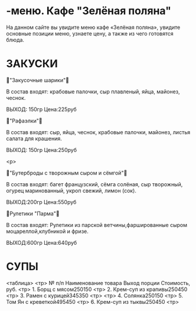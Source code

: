 # -меню. Кафе "Зелёная поляна"
На данном сайте вы увидите меню кафе «Зелёная поляна», увидите основные позиции меню, узнаете цену, а также из чего готовятся блюда.
<h1>ЗАКУСКИ</h1>
<p>🥮"Закусочные шарики"🥮</p>
  В состав входят: крабовые палочки, сыр плавленый, яйца, майонез, чеснок.
  <p>ВЫХОД: 150гр Цена:225руб</p>
<p>🍥"Рафаэлки"🍥</p>
В состав входят: сыр, яйца, чеснок, крабовые палочки, майонез, листья салата для крашения.
<p>ВЫХОД: 150гр Цена:250руб</p>
<р>
<p>🦪"Бутерброды с творожным сыром и сёмгой"🦪</p>
В состав входят: багет французский, сёмга солёная, сыр творожный, огурец маринованный, укроп свежий, лимон (сок).
<p>ВЫХОД:200гр Цена:550руб</p>
<p>🍠Рулетики "Парма"🍠</p>
В состав входят: Рулетики из парской ветчины,фаршированные сыром моцареллой,клубникой и фризе.
<p>ВЫХОД:600гр Цена:640руб</p>
<h1>СУПЫ</h1
<таблица>
<таблица>
  <тр>
    <th>№ п/п</th>
    <th>Наименование товара</th>
    <th>Выход порции</th>
    <th>Стоимость, руб.</th>
  </tr>
  <тр>
    <td>1.</td>
    <td>Борщ с мясом</td><td>250</td><td>150</td>
  <тр>
     <td>2.</td>
    <td>Крем-суп из крапивы</td><td>250</td><td>450</td>
    <тр>
    <td>3.</td>
    <td>Рамен с курицей</td><td>345</td><td>350</td>
  <тр>
   <тр>
    <td>4.</td>
    <td>Солянка</td><td>250</td><td>150</td>
  <тр>
    <td>5.</td>
    <td>Том Ян с креветкой</td><td>495</td><td>450</td>
  <тр>
  <td>6.</td>
  <td>Крем-суп из тыквы</td><td>250</td><td>450</td>
  <тр>

